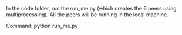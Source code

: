 In the code folder, run the run_me.py (which creates the 6 peers using multiprocessing). All the peers will be running in the local machine.

Command: python run_me.py